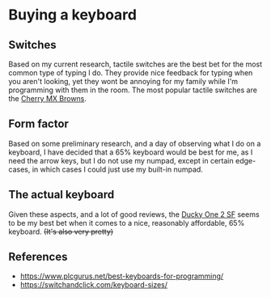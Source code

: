 # Buying a keyboard
## Switches
Based on my current research, tactile switches are the best bet for the most common type of typing I do. They provide nice feedback for typing when you aren't looking, yet they wont be annoying for my family while I'm programming with them in the room. The most popular tactile switches are the [Cherry MX Browns](https://www.cherrymx.de/en/mx-original/mx-brown.html).

## Form factor
Based on some preliminary research, and a day of observing what I do on a keyboard, I have decided that a 65% keyboard would be best for me, as I need the arrow keys, but I do not use my numpad, except in certain edge-cases, in which cases I could just use my built-in numpad.

## The actual keyboard
Given these aspects, and a lot of good reviews, the [Ducky One 2 SF](https://www.amazon.com/Ducky-Double-Mechanical-Keyboard-Cherry/dp/B08XC2B41D) seems to be my best bet when it comes to a nice, reasonably affordable, 65% keyboard. ~~(It's also very pretty)~~
## References
* https://www.plcgurus.net/best-keyboards-for-programming/
* https://switchandclick.com/keyboard-sizes/